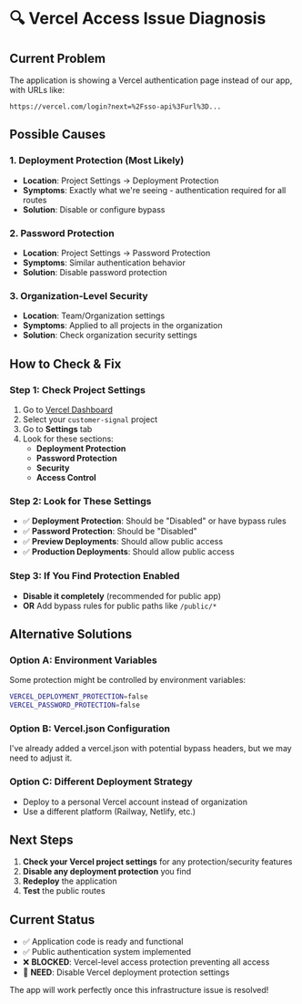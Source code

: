 # 🔍 Vercel Access Issue Diagnosis

## Current Problem
The application is showing a Vercel authentication page instead of our app, with URLs like:
```
https://vercel.com/login?next=%2Fsso-api%3Furl%3D...
```

## Possible Causes

### 1. Deployment Protection (Most Likely)
- **Location**: Project Settings → Deployment Protection
- **Symptoms**: Exactly what we're seeing - authentication required for all routes
- **Solution**: Disable or configure bypass

### 2. Password Protection
- **Location**: Project Settings → Password Protection  
- **Symptoms**: Similar authentication behavior
- **Solution**: Disable password protection

### 3. Organization-Level Security
- **Location**: Team/Organization settings
- **Symptoms**: Applied to all projects in the organization
- **Solution**: Check organization security settings

## How to Check & Fix

### Step 1: Check Project Settings
1. Go to [Vercel Dashboard](https://vercel.com/dashboard)
2. Select your `customer-signal` project
3. Go to **Settings** tab
4. Look for these sections:
   - **Deployment Protection**
   - **Password Protection** 
   - **Security**
   - **Access Control**

### Step 2: Look for These Settings
- ✅ **Deployment Protection**: Should be "Disabled" or have bypass rules
- ✅ **Password Protection**: Should be "Disabled"
- ✅ **Preview Deployments**: Should allow public access
- ✅ **Production Deployments**: Should allow public access

### Step 3: If You Find Protection Enabled
- **Disable it completely** (recommended for public app)
- **OR** Add bypass rules for public paths like `/public/*`

## Alternative Solutions

### Option A: Environment Variables
Some protection might be controlled by environment variables:
```bash
VERCEL_DEPLOYMENT_PROTECTION=false
VERCEL_PASSWORD_PROTECTION=false
```

### Option B: Vercel.json Configuration
I've already added a vercel.json with potential bypass headers, but we may need to adjust it.

### Option C: Different Deployment Strategy
- Deploy to a personal Vercel account instead of organization
- Use a different platform (Railway, Netlify, etc.)

## Next Steps
1. **Check your Vercel project settings** for any protection/security features
2. **Disable any deployment protection** you find
3. **Redeploy** the application
4. **Test** the public routes

## Current Status
- ✅ Application code is ready and functional
- ✅ Public authentication system implemented
- ❌ **BLOCKED**: Vercel-level access protection preventing all access
- 🎯 **NEED**: Disable Vercel deployment protection settings

The app will work perfectly once this infrastructure issue is resolved!